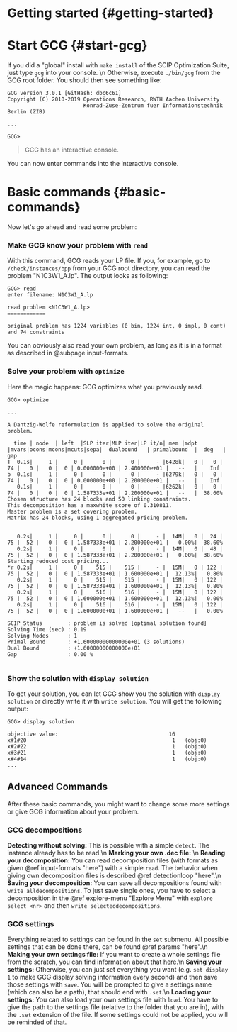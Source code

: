 # Getting started {#getting-started}
# Start GCG {#start-gcg}
If you did a "global" install with `make install` of the SCIP Optimization Suite,
just type `gcg` into your console. \n
Otherwise, execute `./bin/gcg` from the GCG root folder.
You should then see something like:
```
GCG version 3.0.1 [GitHash: dbc6c61]
Copyright (C) 2010-2019 Operations Research, RWTH Aachen University
                        Konrad-Zuse-Zentrum fuer Informationstechnik Berlin (ZIB)

...

GCG>

```

> GCG has an interactive console.

You can now enter commands into the interactive console.

# Basic commands {#basic-commands}
Now let's go ahead and read some problem:

### Make GCG know your problem with `read`
With this command, GCG reads your LP file. If you, for example, go to `/check/instances/bpp` from your GCG root
directory, you can read the problem "N1C3W1_A.lp". The output looks as following:
```
GCG> read
enter filename: N1C3W1_A.lp

read problem <N1C3W1_A.lp>
============

original problem has 1224 variables (0 bin, 1224 int, 0 impl, 0 cont) and 74 constraints

```

You can obviously also read your own problem, as long as it is in a format as described in @subpage input-formats.

### Solve your problem with `optimize`
Here the magic happens: GCG optimizes what you previously read.
```
GCG> optimize

...

A Dantzig-Wolfe reformulation is applied to solve the original problem.

  time | node  | left  |SLP iter|MLP iter|LP it/n| mem |mdpt |mvars|ocons|mcons|mcuts|sepa|  dualbound   | primalbound  |  deg   |  gap   
T  0.1s|     1 |     0 |      0 |      0 |     - |6428k|   0 |   0 |  74 |   0 |   0 |  0 | 0.000000e+00 | 2.400000e+01 |   --   |    Inf
b  0.1s|     1 |     0 |      0 |      0 |     - |6279k|   0 |   0 |  74 |   0 |   0 |  0 | 0.000000e+00 | 2.200000e+01 |   --   |    Inf
   0.1s|     1 |     0 |      0 |      0 |     - |6262k|   0 |   0 |  74 |   0 |   0 |  0 | 1.587333e+01 | 2.200000e+01 |   --   |  38.60%
Chosen structure has 24 blocks and 50 linking constraints.
This decomposition has a maxwhite score of 0.310811.
Master problem is a set covering problem.
Matrix has 24 blocks, using 1 aggregated pricing problem.


   0.2s|     1 |     0 |      0 |      0 |     - |  14M|   0 |  24 |  75 |  52 |   0 |  0 | 1.587333e+01 | 2.200000e+01 |   0.00%|  38.60%
   0.2s|     1 |     0 |      0 |      0 |     - |  14M|   0 |  48 |  75 |  52 |   0 |  0 | 1.587333e+01 | 2.200000e+01 |   0.00%|  38.60%
Starting reduced cost pricing...
*r 0.2s|     1 |     0 |    515 |    515 |     - |  15M|   0 | 122 |  75 |  52 |   0 |  0 | 1.587333e+01 | 1.600000e+01 |  12.13%|   0.80%
   0.2s|     1 |     0 |    515 |    515 |     - |  15M|   0 | 122 |  75 |  52 |   0 |  0 | 1.587333e+01 | 1.600000e+01 |  12.13%|   0.80%
   0.2s|     1 |     0 |    516 |    516 |     - |  15M|   0 | 122 |  75 |  52 |   0 |  0 | 1.600000e+01 | 1.600000e+01 |  12.13%|   0.00%
   0.2s|     1 |     0 |    516 |    516 |     - |  15M|   0 | 122 |  75 |  52 |   0 |  0 | 1.600000e+01 | 1.600000e+01 |   --   |   0.00%

SCIP Status        : problem is solved [optimal solution found]
Solving Time (sec) : 0.19
Solving Nodes      : 1
Primal Bound       : +1.60000000000000e+01 (3 solutions)
Dual Bound         : +1.60000000000000e+01
Gap                : 0.00 %


```

### Show the solution with `display solution`
To get your solution, you can let GCG show you the solution with `display solution` or directly write it
with `write solution`. You will get the following output:
```
GCG> display solution

objective value:                                   16
x#1#20                                              1 	(obj:0)
x#2#22                                              1 	(obj:0)
x#3#21                                              1 	(obj:0)
x#4#14                                              1 	(obj:0)
...

```

## Advanced Commands
After these basic commands, you might want to change some more settings or give GCG information about your problem.

### GCG decompositions
**Detecting without solving:** This is possible with a simple `detect`. The instance already has to be read.\n
**Marking your own .dec file:** \n
**Reading your decomposition:** You can read decomposition files (with formats as given @ref input-formats "here") with a simple `read`.
The behavior when giving own decomposition files is described @ref detectionloop "here".\n
**Saving your decomposition:** You can save all decompositions found with `write alldecompositions`. To just save single ones, you have
to select a decomposition in the @ref explore-menu "Explore Menu" with `explore select <nr>` and then `write selecteddecompositions`.

### GCG settings
Everything related to settings can be found in the `set` submenu. All possible settings that can be done there, can be found @ref params "here".\n
**Making your own settings file:** If you want to create a whole settings file from the scratch, you can find information
about that <a href="FAQ.html#createsettingsfile">here</a>.\n
**Saving your settings:** Otherwise, you can just set everything you want (e.g. `set display 1` to make GCG display solving information
  every second) and then save those settings with `save`. You will
be prompted to give a settings name (which can also be a path), that should end
with `.set`.\n
**Loading your settings:** You can also load your own settings file with `load`. You have to give the path to the settings file (relative to the folder that
you are in), with the `.set` extension of the file. If some settings could not
be applied, you will be reminded of that.
